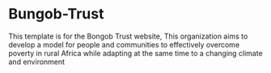 # Bungob-Trust
This template is for the Bongob Trust website, This organization aims to develop a model for people and communities to effectively overcome poverty in rural Africa while adapting at the same time to a changing climate and environment
